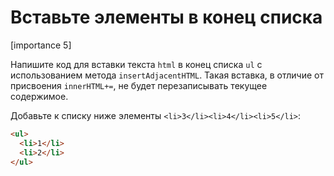 # Вставьте элементы в конец списка

[importance 5]

Напишите код для вставки текста `html` в конец списка `ul` с использованием метода `insertAdjacentHTML`. Такая вставка, в отличие от присвоения `innerHTML+=`, не будет перезаписывать текущее содержимое. 

Добавьте к списку ниже элементы `<li>3</li><li>4</li><li>5</li>`:

```html
<ul>
  <li>1</li>
  <li>2</li>
</ul>
```

